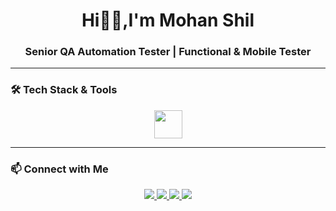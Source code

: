 <h1 align="center"> Hi👋🏻,I'm Mohan Shil</h1>

<h3 align="center">
Senior QA Automation Tester | Functional & Mobile Tester
</h3>


---

### 🛠️ Tech Stack & Tools

<p align="center">
  <img src="https://skillicons.dev/icons?i=js,ts,playwright,cypress,webdriverio,postman,jest,jira,azure,docker,jmeter,git,github,linux" height="45" />
</p>

---

### 📫 Connect with Me

<p align="center">
  <a href="mailto:mohan.shil.007@gmail.com">
    <img src="https://img.shields.io/badge/Gmail-D14836?style=for-the-badge&logo=gmail&logoColor=white"/>
  </a>
  <a href="https://github.com/your_github_username">
    <img src="https://img.shields.io/badge/GitHub-181717?style=for-the-badge&logo=github&logoColor=white"/>
  </a>
  <a href="https://your-website.com">
    <img src="https://img.shields.io/badge/Portfolio-000000?style=for-the-badge&logo=internet-explorer&logoColor=white"/>
  </a>
  <a href="https://linkedin.com/in/your-linkedin">
    <img src="https://img.shields.io/badge/LinkedIn-0A66C2?style=for-the-badge&logo=linkedin&logoColor=white"/>
  </a>
</p>
